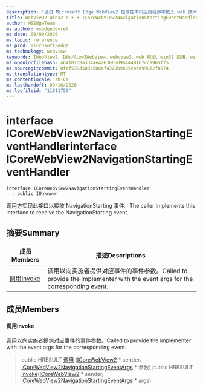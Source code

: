 ```yaml
---
description: '通过 Microsoft Edge WebView2 控件在本机应用程序中嵌入 web 技术 (HTML、CSS 和 JavaScript) '
title: WebView2 Win32 c + + ICoreWebView2NavigationStartingEventHandler
author: MSEdgeTeam
ms.author: msedgedevrel
ms.date: 09/09/2020
ms.topic: reference
ms.prod: microsoft-edge
ms.technology: webview
keywords: IWebView2、IWebView2WebView、webview2、web 视图、win32 应用、win32、edge、ICoreWebView2、ICoreWebView2Controller、浏览器控件、边缘 html、ICoreWebView2NavigationStartingEventHandler
ms.openlocfilehash: ab4181d8a334ae4263665d964448f67cca965ff5
ms.sourcegitcommit: 0faf538d5033508af4320b9b89c4ed99872f0574
ms.translationtype: MT
ms.contentlocale: zh-CN
ms.lasthandoff: 09/10/2020
ms.locfileid: "11011759"
---
```

# <span data-ttu-id="514f4-104">interface ICoreWebView2NavigationStartingEventHandler</span><span class="sxs-lookup"><span data-stu-id="514f4-104">interface ICoreWebView2NavigationStartingEventHandler</span></span> 

```
interface ICoreWebView2NavigationStartingEventHandler
  : public IUnknown
```

<span data-ttu-id="514f4-105">调用方实现此接口以接收 NavigationStarting 事件。</span><span class="sxs-lookup"><span data-stu-id="514f4-105">The caller implements this interface to receive the NavigationStarting event.</span></span>

## <span data-ttu-id="514f4-106">摘要</span><span class="sxs-lookup"><span data-stu-id="514f4-106">Summary</span></span>

 <span data-ttu-id="514f4-107">成员</span><span class="sxs-lookup"><span data-stu-id="514f4-107">Members</span></span>                        | <span data-ttu-id="514f4-108">描述</span><span class="sxs-lookup"><span data-stu-id="514f4-108">Descriptions</span></span>
--------------------------------|---------------------------------------------
[<span data-ttu-id="514f4-109">调用</span><span class="sxs-lookup"><span data-stu-id="514f4-109">Invoke</span></span>](#invoke) | <span data-ttu-id="514f4-110">调用以向实施者提供对应事件的事件参数。</span><span class="sxs-lookup"><span data-stu-id="514f4-110">Called to provide the implementer with the event args for the corresponding event.</span></span>

## <span data-ttu-id="514f4-111">成员</span><span class="sxs-lookup"><span data-stu-id="514f4-111">Members</span></span>

#### <span data-ttu-id="514f4-112">调用</span><span class="sxs-lookup"><span data-stu-id="514f4-112">Invoke</span></span> 

<span data-ttu-id="514f4-113">调用以向实施者提供对应事件的事件参数。</span><span class="sxs-lookup"><span data-stu-id="514f4-113">Called to provide the implementer with the event args for the corresponding event.</span></span>

> <span data-ttu-id="514f4-114">public HRESULT [调用](#invoke) ([ICoreWebView2](icorewebview2.md) \* sender、 [ICoreWebView2NavigationStartingEventArgs](icorewebview2navigationstartingeventargs.md) \* 参数) </span><span class="sxs-lookup"><span data-stu-id="514f4-114">public HRESULT [Invoke](#invoke)([ICoreWebView2](icorewebview2.md) \* sender, [ICoreWebView2NavigationStartingEventArgs](icorewebview2navigationstartingeventargs.md) \* args)</span></span>

